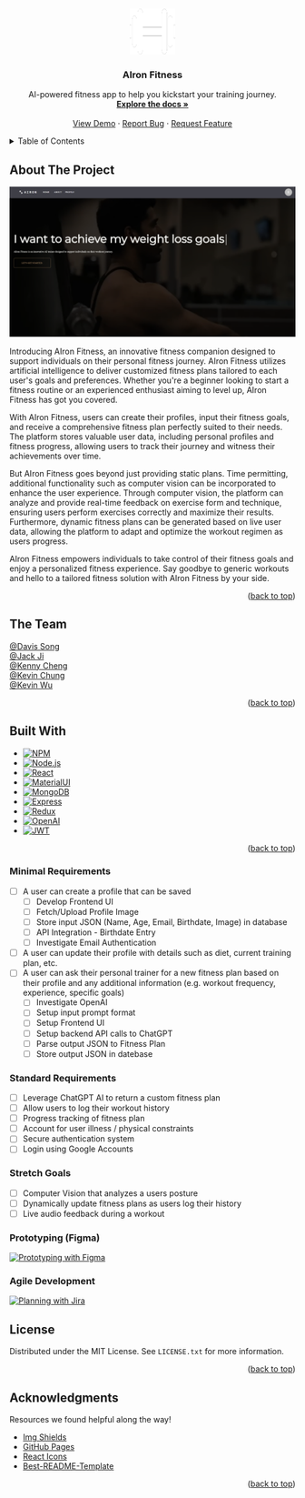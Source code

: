 <a name="readme-top"></a>

<!-- PROJECT SHIELDS -->
<!--
*** I'm using markdown "reference style" links for readability.
*** Reference links are enclosed in brackets [ ] instead of parentheses ( ).
*** See the bottom of this document for the declaration of the reference variables
*** for contributors-url, forks-url, etc. This is an optional, concise syntax you may use.
*** https://www.markdownguide.org/basic-syntax/#reference-style-links
-->
<!-- [![Contributors][contributors-shield]][contributors-url]
[![Forks][forks-shield]][forks-url]
[![Stargazers][stars-shield]][stars-url]
[![Issues][issues-shield]][issues-url]
[![MIT License][license-shield]][license-url] -->


<!-- PROJECT LOGO -->
<br />
<div align="center">
  <a href="https://github.com/d-x-s/airon-fitness">
    <img src="images/logo.png" alt="Logo" width="80" height="80">
  </a>

  <h3 align="center">AIron Fitness</h3>

  <p align="center">
    AI-powered fitness app to help you kickstart your training journey.
    <br />
    <a href="https://github.com/d-x-s/airon-fitness"><strong>Explore the docs »</strong></a>
    <br />
    <br />
    <a href="https://github.com/d-x-s/airon-fitness">View Demo</a>
    ·
    <a href="https://github.com/d-x-s/airon-fitness">Report Bug</a>
    ·
    <a href="https://github.com/d-x-s/airon-fitness">Request Feature</a>
  </p>
</div>



<!-- TABLE OF CONTENTS -->
<details>
  <summary>Table of Contents</summary>
  <ol>
    <li>
      <a href="#about-the-project">About The Project</a>
      <ul>
        <li><a href="#built-with">Built With</a></li>
      </ul>
    </li>
    <li>
      <a href="#getting-started">Getting Started</a>
      <ul>
        <li><a href="#prerequisites">Prerequisites</a></li>
        <li><a href="#installation">Installation</a></li>
      </ul>
    </li>
    <li><a href="#usage">Usage</a></li>
    <li><a href="#roadmap">Roadmap</a></li>
    <li><a href="#contributing">Contributing</a></li>
    <li><a href="#license">License</a></li>
    <li><a href="#contact">Contact</a></li>
    <li><a href="#acknowledgments">Acknowledgments</a></li>
  </ol>
</details>



<!-- ABOUT THE PROJECT -->
## About The Project

[![Product Name Screen Shot][product-screenshot]](https://github.com/d-x-s/airon-fitness)

Introducing AIron Fitness, an innovative fitness companion designed to support individuals on their personal fitness journey. AIron Fitness utilizes artificial intelligence to deliver customized fitness plans tailored to each user's goals and preferences. Whether you're a beginner looking to start a fitness routine or an experienced enthusiast aiming to level up, AIron Fitness has got you covered.

With AIron Fitness, users can create their profiles, input their fitness goals, and receive a comprehensive fitness plan perfectly suited to their needs. The platform stores valuable user data, including personal profiles and fitness progress, allowing users to track their journey and witness their achievements over time.

But AIron Fitness goes beyond just providing static plans. Time permitting, additional functionality such as computer vision can be incorporated to enhance the user experience. Through computer vision, the platform can analyze and provide real-time feedback on exercise form and technique, ensuring users perform exercises correctly and maximize their results. Furthermore, dynamic fitness plans can be generated based on live user data, allowing the platform to adapt and optimize the workout regimen as users progress.

AIron Fitness empowers individuals to take control of their fitness goals and enjoy a personalized fitness experience. Say goodbye to generic workouts and hello to a tailored fitness solution with AIron Fitness by your side.

<p align="right">(<a href="#readme-top">back to top</a>)</p>



<!-- GROUP -->
## The Team

[@Davis Song](https://www.linkedin.com/in/davissong/)<br>
[@Jack Ji](https://www.linkedin.com/in/jack-ji-5643a011a/)<br>
[@Kenny Cheng](https://www.linkedin.com/in/kennyjhcheng/)<br>
[@Kevin Chung](https://www.linkedin.com/in/kevin-chung07/)<br>
[@Kevin Wu](https://www.linkedin.com/in/kevin-wu1/)<br>


<p align="right">(<a href="#readme-top">back to top</a>)</p>


## Built With
* [![NPM][NPM]][NPM-url]
* [![Node.js][Node.js]][Node-url]
* [![React][React.js]][React-url]
* [![MaterialUI][MaterialUI]][MaterialUI-url]
* [![MongoDB][MongoDB]][MongoDB-url]
* [![Express][Express.js]][Express-url]
* [![Redux][Redux]][Redux-url]
* [![OpenAI][OpenAI]][OpenAI-url]
* [![JWT][JWT]][JWT-url]


<p align="right">(<a href="#readme-top">back to top</a>)</p>


<!-- Roadmap -->
### Minimal Requirements
- [ ] A user can create a profile that can be saved
    - [ ] Develop Frontend UI
    - [ ] Fetch/Upload Profile Image
    - [ ] Store input JSON (Name, Age, Email, Birthdate, Image) in database
    - [ ] API Integration - Birthdate Entry
    - [ ] Investigate Email Authentication
- [ ] A user can update their profile with details such as diet, current training plan, etc.
- [ ] A user can ask their personal trainer for a new fitness plan based on their profile and any additional information (e.g. workout frequency,  experience, specific goals)
    - [ ] Investigate OpenAI
    - [ ] Setup input prompt format
    - [ ] Setup Frontend UI
    - [ ] Setup backend API calls to ChatGPT
    - [ ] Parse output JSON to Fitness Plan
    - [ ] Store output JSON in datebase

### Standard Requirements
- [ ] Leverage ChatGPT AI to return a custom fitness plan
- [ ] Allow users to log their workout history
- [ ] Progress tracking of fitness plan
- [ ] Account for user illness / physical constraints
- [ ] Secure authentication system
- [ ] Login using Google Accounts

### Stretch Goals
- [ ] Computer Vision that analyzes a users posture
- [ ] Dynamically update fitness plans as users log their history
- [ ] Live audio feedback during a workout 

### Prototyping (Figma)
[![Prototyping with Figma][Figma]][Figma-url]

### Agile Development
[![Planning with Jira][Jira]][Jira-url]


<!-- LICENSE -->
## License

Distributed under the MIT License. See `LICENSE.txt` for more information.

<p align="right">(<a href="#readme-top">back to top</a>)</p>



<!-- GETTING STARTED
## Getting Started

This is an example of how you may give instructions on setting up your project locally.
To get a local copy up and running follow these simple example steps.

### Prerequisites

This is an example of how to list things you need to use the software and how to install them.
* npm
  ```sh
  npm install npm@latest -g
  ```

### Installation

_Below is an example of how you can instruct your audience on installing and setting up your app. This template doesn't rely on any external dependencies or services._

1. Get a free API Key at [https://example.com](https://example.com)
2. Clone the repo
   ```sh
   git clone https://github.com/your_username_/Project-Name.git
   ```
3. Install NPM packages
   ```sh
   npm install
   ```
4. Enter your API in `config.js`
   ```js
   const API_KEY = 'ENTER YOUR API';
   ```

<p align="right">(<a href="#readme-top">back to top</a>)</p>



<!-- USAGE EXAMPLES -->
<!-- ## Usage

Use this space to show useful examples of how a project can be used. Additional screenshots, code examples and demos work well in this space. You may also link to more resources.

_For more examples, please refer to the [Documentation](https://example.com)_

<p align="right">(<a href="#readme-top">back to top</a>)</p> -->



<!-- ROADMAP -->
<!-- ## Roadmap

- [x] Add Changelog
- [x] Add back to top links
- [ ] Add Additional Templates w/ Examples
- [ ] Add "components" document to easily copy & paste sections of the readme
- [ ] Multi-language Support
    - [ ] Chinese
    - [ ] Spanish

See the [open issues](https://github.com/othneildrew/Best-README-Template/issues) for a full list of proposed features (and known issues).

<p align="right">(<a href="#readme-top">back to top</a>)</p> -->



<!-- ACKNOWLEDGMENTS -->
## Acknowledgments

Resources we found helpful along the way! 

* [Img Shields](https://shields.io)
* [GitHub Pages](https://pages.github.com)
* [React Icons](https://react-icons.github.io/react-icons/search)
* [Best-README-Template](https://github.com/othneildrew/Best-README-Template)

<p align="right">(<a href="#readme-top">back to top</a>)</p>



<!-- MARKDOWN LINKS & IMAGES -->
<!-- https://www.markdownguide.org/basic-syntax/#reference-style-links -->
[contributors-shield]: https://img.shields.io/github/contributors/othneildrew/Best-README-Template.svg?style=for-the-badge
[contributors-url]: https://github.com/d-x-s/airon-fitness/graphs/contributors

[forks-shield]: https://img.shields.io/github/forks/othneildrew/Best-README-Template.svg?style=for-the-badge
[forks-url]: https://github.com/d-x-s/airon-fitness/forks

[stars-shield]: https://img.shields.io/github/stars/othneildrew/Best-README-Template.svg?style=for-the-badge
[stars-url]: https://github.com/d-x-s/airon-fitness/stargazers

[issues-shield]: https://img.shields.io/github/issues/othneildrew/Best-README-Template.svg?style=for-the-badge
[issues-url]: https://github.com/othneildrew/Best-README-Template/issues

[license-shield]: https://img.shields.io/github/license/othneildrew/Best-README-Template.svg?style=for-the-badge
[license-url]: https://github.com/othneildrew/Best-README-Template/blob/master/LICENSE.txt

[product-screenshot]: images/landing.png

[NPM]: https://img.shields.io/badge/NPM-%23CB3837.svg?style=for-the-badge&logo=npm&logoColor=white
[NPM-url]: https://www.npmjs.com/

[Node.js]: https://img.shields.io/badge/node.js-6DA55F?style=for-the-badge&logo=node.js&logoColor=white
[Node-url]: https://nodejs.org/en

[React.js]: https://img.shields.io/badge/React-20232A?style=for-the-badge&logo=react&logoColor=61DAFB
[React-url]: https://reactjs.org/

[MongoDB]: https://img.shields.io/badge/MongoDB-%234ea94b.svg?style=for-the-badge&logo=mongodb&logoColor=white
[MongoDB-url]: https://www.mongodb.com/

[Express.js]: https://img.shields.io/badge/express.js-%23404d59.svg?style=for-the-badge&logo=express&logoColor=%2361DAFB
[Express-url]: https://expressjs.com/

[Nodemon]: https://img.shields.io/badge/NODEMON-%23323330.svg?style=for-the-badge&logo=nodemon&logoColor=%BBDEAD
[Nodemon-url]: https://www.npmjs.com/package/nodemon

[Redux]: https://img.shields.io/badge/redux-%23593d88.svg?style=for-the-badge&logo=redux&logoColor=white
[Redux-url]: https://redux.js.org/

[MaterialUI]: https://img.shields.io/badge/MUI-%230081CB.svg?style=for-the-badge&logo=mui&logoColor=white
[MaterialUI-url]: https://mui.com/

[OpenAI]: https://img.shields.io/badge/chatGPT-74aa9c?style=for-the-badge&logo=openai&logoColor=white
[OpenAI-url]: https://platform.openai.com/docs/guides/gpt

[JWT]: https://img.shields.io/badge/JWT-black?style=for-the-badge&logo=JSON%20web%20tokens
[JWT-url]: https://jwt.io/

[Jira]: https://img.shields.io/badge/jira-%230A0FFF.svg?style=for-the-badge&logo=jira&logoColor=white
[Jira-url]: https://www.atlassian.com/software/jira

[Figma]: https://img.shields.io/badge/figma-%23F24E1E.svg?style=for-the-badge&logo=figma&logoColor=white
[Figma-url]: https://www.figma.com/